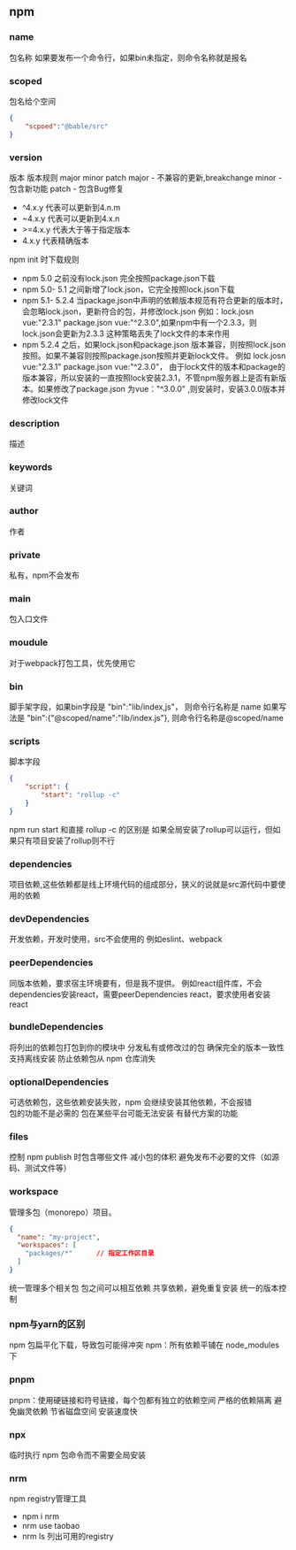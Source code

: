 ## npm

### name
包名称
如果要发布一个命令行，如果bin未指定，则命令名称就是报名

### scoped
包名给个空间
```json
{
    "scpoed":"@bable/src"
}
```

### version
版本
版本规则
major minor patch
major - 不兼容的更新,breakchange
minor - 包含新功能
patch - 包含Bug修复

- ^4.x.y 代表可以更新到4.n.m
- ~4.x.y 代表可以更新到4.x.n
- \>=4.x.y 代表大于等于指定版本
- 4.x.y 代表精确版本

npm init 时下载规则

- npm 5.0 之前没有lock.json 完全按照package.json下载
- npm 5.0- 5.1 之间新增了lock.json，它完全按照lock.json下载
- npm 5.1- 5.2.4 当package.json中声明的依赖版本规范有符合更新的版本时，会忽略lock.json，更新符合的包，并修改lock.json   例如：lock.josn vue:"2.3.1" package.json vue:"^2.3.0",如果npm中有一个2.3.3，则lock.json会更新为2.3.3 这种策略丢失了lock文件的本来作用
- npm 5.2.4 之后，如果lock.json和package.json 版本兼容，则按照lock.json按照。如果不兼容则按照package.json按照并更新lock文件。 例如 lock.josn vue:"2.3.1" package.json vue:"^2.3.0"， 由于lock文件的版本和package的版本兼容，所以安装的一直按照lock安装2.3.1，不管npm服务器上是否有新版本。如果修改了package.json 为vue："^3.0.0" ,则安装时，安装3.0.0版本并修改lock文件


### description
描述

### keywords
关键词

### author
作者


### private
私有，npm不会发布

### main
包入口文件

### moudule
对于webpack打包工具，优先使用它

### bin
脚手架字段，如果bin字段是 "bin":"lib/index,js"， 则命令行名称是 name
如果写法是 "bin":{"@scoped/name":"lib/index.js"}, 则命令行名称是@scoped/name
### scripts
脚本字段    
```json
{
    "script": {
        "start": "rollup -c"
    }
}
```
npm run start 和直接 rollup -c 的区别是
如果全局安装了rollup可以运行，但如果只有项目安装了rollup则不行

### dependencies
项目依赖,这些依赖都是线上环境代码的组成部分，狭义的说就是src源代码中要使用的依赖

### devDependencies
开发依赖，开发时使用，src不会使用的 例如eslint、webpack

### peerDependencies
同版本依赖，要求宿主环境要有，但是我不提供。
例如react组件库，不会dependencies安装react，需要peerDependencies react，要求使用者安装react

### bundleDependencies
将列出的依赖包打包到你的模块中
分发私有或修改过的包
确保完全的版本一致性
支持离线安装
防止依赖包从 npm 仓库消失

### optionalDependencies
可选依赖包，这些依赖安装失败，npm 会继续安装其他依赖，不会报错  
包的功能不是必需的
包在某些平台可能无法安装
有替代方案的功能
### files
控制 npm publish 时包含哪些文件
减小包的体积
避免发布不必要的文件（如源码、测试文件等）

### workspace
管理多包（monorepo）项目。
```json
{
  "name": "my-project",
  "workspaces": [
    "packages/*"      // 指定工作区目录
  ]
}
```
统一管理多个相关包
包之间可以相互依赖
共享依赖，避免重复安装
统一的版本控制


### npm与yarn的区别
npm 包扁平化下载，导致包可能得冲突
npm：所有依赖平铺在 node_modules 下
### pnpm
pnpm：使用硬链接和符号链接，每个包都有独立的依赖空间
严格的依赖隔离
避免幽灵依赖
节省磁盘空间
安装速度快


### npx
临时执行 npm 包命令而不需要全局安装


### nrm
npm registry管理工具

- npm i nrm
- nrm use taobao
- nrm ls 列出可用的registry